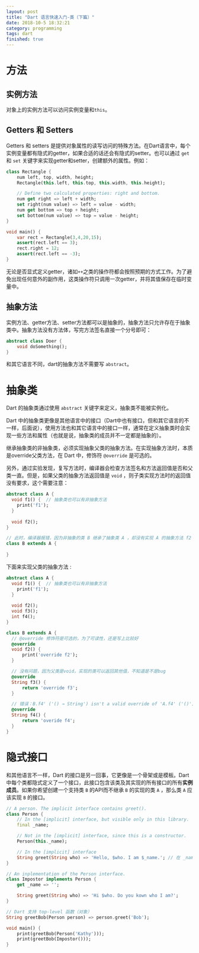 ```yaml
---
layout: post
title: "Dart 语言快速入门-类（下篇）"
date: 2018-10-5 18:32:21
category: programming
tags: dart
finished: true
---
```


# 方法

## 实例方法

对象上的实例方法可以访问实例变量和`this`。

## Getters 和 Setters

Getters 和 setters 是提供对象属性的读写访问的特殊方法。在Dart语言中，每个实例变量都有隐式的getter，如果合适的话还会有隐式的setter。也可以通过 `get` 和 `set` 关键字来实现getter和setter，创建额外的属性。例如：

```dart
class Rectangle {
    num left, top, width, height;
    Rectangle(this.left, this.top, this.width, this.height);

    // Define two calculated properties: right and bottom.
    num get right => left + width;
    set right(num value) => left = value - width;
    num get bottom => top + height;
    set bottom(num value) => top = value - height;
}

void main() {
    var rect = Rectangle(3,4,20,15);
    assert(rect.left == 3);
    rect.right = 12;
    assert(rect.left == -3);
}
```

无论是否显式定义getter，诸如`++`之类的操作符都会按照预期的方式工作。为了避免出现任何意外的副作用，这类操作符只调用一次getter，并将其值保存在临时变量中。

## 抽象方法

实例方法、getter方法、setter方法都可以是抽象的，抽象方法只允许存在于抽象类中。抽象方法没有方法体，写完方法签名直接一个分号即可：

```dart
abstract class Doer {
    void doSomething();
}
```

和其它语言不同，dart的抽象方法不需要写 `abstract`。


# 抽象类

Dart 的抽象类通过使用 `abstract` 关键字来定义，抽象类不能被实例化。

Dart 中的抽象类更像是其他语言中的接口（Dart中也有接口，但和其它语言的不一样，后面说），使用方法也和其它语言中的接口一样，通常在定义抽象类时会实现一些方法和属性（也就是说，抽象类的成员并不一定都是抽象的）。

继承抽象类的非抽象类，必须实现抽象父类的抽象方法。在实现抽象方法时，本质是override父类方法，在 Dart 中，修饰符 `@override` 是可选的。

另外，通过实验发现，复写方法时，编译器会检查方法签名和方法返回值是否和父类一直。但是，如果父类的抽象方法返回值是 `void` ，则子类实现方法时的返回值没有要求，这个需要注意：

```dart
abstract class A {
  void f1() {  // 抽象类也可以有非抽象方法
    print('f1');
  }
  
  void f2();
}

// 此时，编译器报错，因为非抽象的类 B 继承了抽象类 A ，却没有实现 A 的抽象方法 f2
class B extends A {
  
}
```

下面来实现父类的抽象方法 :

```dart
abstract class A {
  void f1() {  // 抽象类也可以有非抽象方法
    print('f1');
  }
  
  void f2();
  void f3();
  int f4(); 
}

class B extends A {
  // @override 修饰符是可选的，为了可读性，还是写上比较好
  @override
  void f2() {
      print('override f2');
  }

  // 没有问题，因为父类是void，实现的类可以返回其他值，不知道是不是bug
  @override
  String f3() {
      return 'override f3';
  }

  // 错误：B.f4' ('() → String') isn't a valid override of 'A.f4' ('()')
  @override
  String f4() {
      return 'overide f4';
  }
}
```


# 隐式接口

和其他语言不一样，Dart 的接口是另一回事，它更像是一个骨架或是模板。Dart 中每个类都隐式定义了一个接口，此接口包含该类及其实现的所有接口的所有**实例成员**。如果你希望创建一个支持类 `B` 的API而不继承 `B` 的实现的类 `A` ，那么类 `A` 应该实现 `B` 的接口。

```dart
// A person. The implicit interface contains greet().
class Person {
    // In the [implicit] interface, but visible only in this library.
    final _name;

    // Not in the [implicit] interface, since this is a constructor.
    Person(this._name);

    // In the [implicit] interface
    String greet(String who) => 'Hello, $who. I am $_name.'; // 在 _name 不会引起歧义时，Dart规范建议省略使用this
}

// An inplementation of the Person interface.
class Impostor implements Person {
    get _name => '';

    String greet(String who) => 'Hi $who. Do you kown who I am?';
}

// Dart 支持 top-level 函数（对象）
String greetBob(Person person) => person.greet('Bob');

void main() {
    print(greetBob(Person('Kathy')));
    print(greetBob(Impostor()));
}
```
